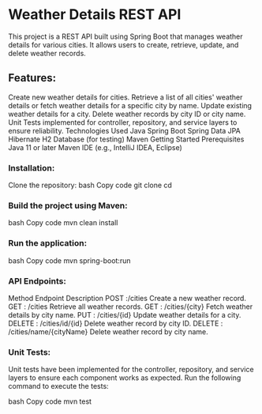 # **Weather Details REST API**

This project is a REST API built using Spring Boot that manages weather details for various cities. It allows users to create, retrieve, update, and delete weather records.

## **Features**:
Create new weather details for cities.
Retrieve a list of all cities' weather details or fetch weather details for a specific city by name.
Update existing weather details for a city.
Delete weather records by city ID or city name.
Unit Tests implemented for controller, repository, and service layers to ensure reliability.
Technologies Used
Java
Spring Boot
Spring Data JPA
Hibernate
H2 Database (for testing)
Maven
Getting Started
Prerequisites
Java 11 or later
Maven
IDE (e.g., IntelliJ IDEA, Eclipse)

### **Installation**:

Clone the repository:
bash
Copy code
git clone <your-repo-url>
cd <your-repo-name>

### **Build the project using Maven**:

bash
Copy code
mvn clean install

### **Run the application**:

bash
Copy code
mvn spring-boot:run

### **API Endpoints**:
Method	Endpoint	Description
POST	:/cities	Create a new weather record.
GET	: /cities	Retrieve all weather records.
GET	: /cities/{city}	Fetch weather details by city name.
PUT	: /cities/{id}	Update weather details for a city.
DELETE :	/cities/id/{id}	Delete weather record by city ID.
DELETE :	/cities/name/{cityName}	Delete weather record by city name.

### **Unit Tests**:
Unit tests have been implemented for the controller, repository, and service layers to ensure each component works as expected. Run the following command to execute the tests:

bash
Copy code
mvn test
